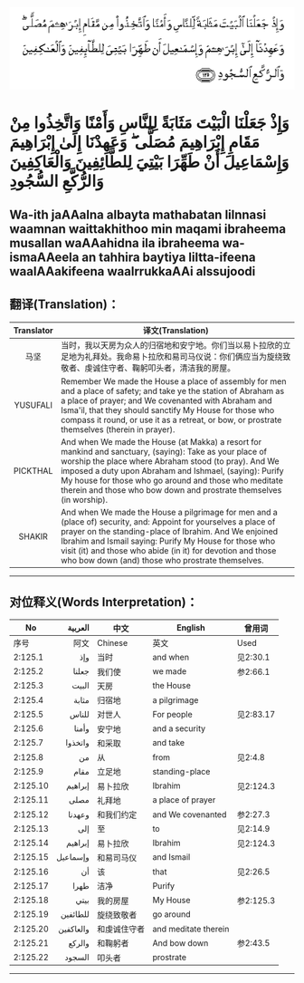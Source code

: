 ![002:125](images/002_125.gif)

#   وَإِذْ جَعَلْنَا الْبَيْتَ مَثَابَةً لِلنَّاسِ وَأَمْنًا وَاتَّخِذُوا مِنْ مَقَامِ إِبْرَاهِيمَ مُصَلًّى ۖ وَعَهِدْنَا إِلَىٰ إِبْرَاهِيمَ وَإِسْمَاعِيلَ أَنْ طَهِّرَا بَيْتِيَ لِلطَّائِفِينَ وَالْعَاكِفِينَ وَالرُّكَّعِ السُّجُودِ 

## Wa-ith jaAAalna albayta mathabatan lilnnasi waamnan waittakhithoo min maqami ibraheema musallan waAAahidna ila ibraheema wa-ismaAAeela an tahhira baytiya liltta-ifeena waalAAakifeena waalrrukkaAAi alssujoodi

## 翻译(Translation)：

| Translator | 译文(Translation)                                            |
|:----------:| ------------------------------------------------------------ |
| 马坚       | 当时，我以天房为众人的归宿地和安宁地。你们当以易卜拉欣的立足地为礼拜处。我命易卜拉欣和易司马仪说：你们俩应当为旋绕致敬者、虔诚住守者、鞠躬叩头者，清洁我的房屋。 |
| YUSUFALI   | Remember We made the House a place of assembly for men and a place of safety; and take ye the station of Abraham as a place of prayer; and We covenanted with Abraham and Isma'il, that they should sanctify My House for those who compass it round, or use it as a retreat, or bow, or prostrate themselves (therein in prayer). |
| PICKTHAL   | And when We made the House (at Makka) a resort for mankind and sanctuary, (saying): Take as your place of worship the place where Abraham stood (to pray). And We imposed a duty upon Abraham and Ishmael, (saying): Purify My house for those who go around and those who meditate therein and those who bow down and prostrate themselves (in worship). |
| SHAKIR     | And when We made the House a pilgrimage for men and a (place of) security, and: Appoint for yourselves a place of prayer on the standing-place of Ibrahim. And We enjoined Ibrahim and Ismail saying: Purify My House for those who visit (it) and those who abide (in it) for devotion and those who bow down (and) those who prostrate themselves. |

---

## 对位释义(Words Interpretation)：

| No       | العربية   | 中文         | English              | 曾用词    |
| -------- | ---------:| ------------ | -------------------- | --------- |
| 序号     | 阿文      | Chinese      | 英文                 | Used    |
| 2:125.1  | وإذ       | 当时         | and when             | 见2:30.1  |
| 2:125.2  | جعلنا     | 我们使       | we made              | 参2:66.1  |
| 2:125.3  | البيت     | 天房         | the House            |           |
| 2:125.4  | مثابة     | 归宿地       | a pilgrimage         |           |
| 2:125.5  | للناس     | 对世人       | For people           | 见2:83.17 |
| 2:125.6  | وأمنا     | 安宁地       | and a security       |           |
| 2:125.7  | واتخذوا   | 和采取       | and take             |           |
| 2:125.8  | من        | 从           | from                 | 见2:4.8   |
| 2:125.9  | مقام      | 立足地       | standing-place       |           |
| 2:125.10 | إبراهيم   | 易卜拉欣     | Ibrahim              | 见2:124.3 |
| 2:125.11 | مصلى      | 礼拜地       | a place of prayer    |           |
| 2:125.12 | وعهدنا    | 和我们约定   | and We covenanted    | 参2:27.3  |
| 2:125.13 | إلى       | 至           | to                   | 见2:14.9  |
| 2:125.14 | إبراهيم   | 易卜拉欣     | Ibrahim              | 见2:124.3 |
| 2:125.15 | وإسماعيل  | 和易司马仪   | and Ismail           |           |
| 2:125.16 | أن        | 该           | that                 | 见2:26.5  |
| 2:125.17 | طهرا      | 洁净         | Purify               |           |
| 2:125.18 | بيتي      | 我的房屋     | My House             | 参2:125.3 |
| 2:125.19 | للطائفين  | 旋绕致敬者   | go around            |           |
| 2:125.20 | والعاكفين | 和虔诚住守者 | and meditate therein |           |
| 2:125.21 | والركع    | 和鞠躬者     | And bow down         | 参2:43.5  |
| 2:125.22 | السجود    | 叩头者       | prostrate            |           |

---
